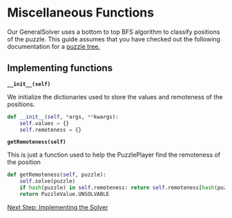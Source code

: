 # Miscellaneous Functions
Our GeneralSolver uses a bottom to top BFS algorithm to classify positions of the puzzle. This guide assumes that you have checked out the following documentation for a [puzzle tree.](https://nyc.cs.berkeley.edu/wiki/Puzzle_tree)

## Implementing functions

**```__init__(self)```**

We initialize the dictionaries used to store the values and remoteness of the positions.

```python
def __init__(self, *args, **kwargs):
    self.values = {}
    self.remoteness = {}
```

**```getRemoteness(self)```**

This is just a function used to help the PuzzlePlayer find the remoteness of the position
```python
def getRemoteness(self, puzzle):
    self.solve(puzzle)
    if hash(puzzle) in self.remoteness: return self.remoteness[hash(puzzle)]
    return PuzzleValue.UNSOLVABLE
```

[Next Step: Implementing the Solver](Solver.md)